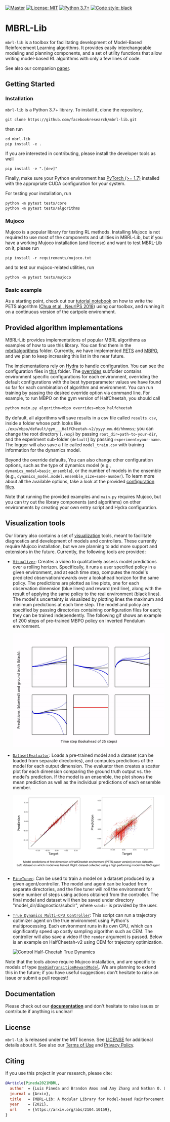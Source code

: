 [![Master](https://github.com/facebookresearch/mbrl-lib/workflows/CI/badge.svg)](https://github.com/facebookresearch/mbrl-lib/actions?query=workflow%3ACI)
[![License: MIT](https://img.shields.io/badge/license-MIT-blue.svg)](https://github.com/facebookresearch/mbrl-lib/tree/master/LICENSE)
[![Python 3.7+](https://img.shields.io/badge/python-3.7+-blue.svg)](https://www.python.org/downloads/release/python-360/)
[![Code style: black](https://img.shields.io/badge/code%20style-black-000000.svg)](https://github.com/psf/black)
 

# MBRL-Lib

``mbrl-lib`` is a toolbox for facilitating development of 
Model-Based Reinforcement Learning algorithms. It provides easily interchangeable 
modeling and planning components, and a set of utility functions that allow writing
model-based RL algorithms with only a few lines of code. 

See also our companion [paper](https://arxiv.org/abs/2104.10159). 

## Getting Started

### Installation

``mbrl-lib`` is a Python 3.7+ library. To install it, clone the repository,

    git clone https://github.com/facebookresearch/mbrl-lib.git

then run

    cd mbrl-lib
    pip install -e .

If you are interested in contributing, please install the developer tools as well

    pip install -e ".[dev]"

Finally, make sure your Python environment has
[PyTorch (>= 1.7)](https://pytorch.org) installed with the appropriate 
CUDA configuration for your system.

For testing your installation, run

    python -m pytest tests/core
    python -m pytest tests/algorithms

### Mujoco

Mujoco is a popular library for testing RL methods. Installing Mujoco is not
required to use most of the components and utilities in MBRL-Lib, but if you 
have a working Mujoco installation (and license) and want to test MBRL-Lib 
on it, please run

    pip install -r requirements/mujoco.txt

and to test our mujoco-related utilities, run

    python -m pytest tests/mujoco

### Basic example
As a starting point, check out our [tutorial notebook](notebooks/pets_example.ipynb) 
on how to write the PETS algorithm 
([Chua et al., NeurIPS 2018](https://arxiv.org/pdf/1805.12114.pdf)) 
using our toolbox, and running it on a continuous version of the cartpole 
environment.

## Provided algorithm implementations
MBRL-Lib provides implementations of popular MBRL algorithms 
as examples of how to use this library. You can find them in the 
[mbrl/algorithms](mbrl/algorithms) folder. Currently, we have implemented
[PETS](mbrl/algorithms/pets.py) and [MBPO](mbrl/algorithms/mbpo.py), and
we plan to keep increasing this list in the near future.

The implementations rely on [Hydra](https://github.com/facebookresearch/hydra) 
to handle configuration. You can see the configuration files in 
[this](conf) folder. The [overrides](conf/overrides) subfolder contains
environment specific configurations for each environment, overriding the 
default configurations with the best hyperparameter values we have found so far 
for each combination of algorithm and environment. You can run training
by passing the desired override option via command line. 
For example, to run MBPO on the gym version of HalfCheetah, you should call
```python
python main.py algorithm=mbpo overrides=mbpo_halfcheetah 
```
By default, all algorithms will save results in a csv file called `results.csv`,
inside a folder whose path looks like 
`./exp/mbpo/default/gym___HalfCheetah-v2/yyyy.mm.dd/hhmmss`; 
you can change the root directory (`./exp`) by passing 
`root_dir=path-to-your-dir`, and the experiment sub-folder (`default`) by
passing `experiment=your-name`. The logger will also save a file called 
`model_train.csv` with training information for the dynamics model.

Beyond the override defaults, You can also change other configuration options, 
such as the type of dynamics model 
(e.g., `dynamics_model=basic_ensemble`), or the number of models in the ensemble 
(e.g., `dynamics_model.model.ensemble_size=some-number`). To learn more about
all the available options, take a look at the provided 
[configuration files](conf). 

Note that running the provided examples and `main.py` requires Mujoco, but
you can try out the library components (and algorithms) on other environments 
by creating your own entry script and Hydra configuration.

## Visualization tools
Our library also contains a set of 
[visualization](mbrl/diagnostics) tools, meant to facilitate diagnostics and 
development of models and controllers. These currently require Mujoco installation, but we are 
planning to add more support and extensions in the future. Currently, 
the following tools are provided:

* [``Visualizer``](visualize_model_preds.py): Creates a video to qualitatively
assess model predictions over a rolling horizon. Specifically, it runs a 
  user specified policy in a given environment, and at each time step, computes
  the model's predicted observation/rewards over a lookahead horizon for the 
  same policy. The predictions are plotted as line plots, one for each 
  observation dimension (blue lines) and reward (red line), along with the 
  result of applying the same policy to the real environment (black lines). 
  The model's uncertainty is visualized by plotting lines the maximum and 
  minimum predictions at each time step. The model and policy are specified 
  by passing directories containing configuration files for each; they can 
  be trained independently. The following gif shows an example of 200 steps 
  of pre-trained MBPO policy on Inverted Pendulum environment.
  
  ![Example of Visualizer](docs/resources/inv_pendulum_mbpo_vis.gif)
  
* [``DatasetEvaluator``](eval_model_on_dataset.py): Loads a pre-trained model
and a dataset (can be loaded from separate directories), and computes 
  predictions of the model for each output dimension. The evaluator then
  creates a scatter plot for each dimension comparing the ground truth output 
  vs. the model's prediction. If the model is an ensemble, the plot shows the
  mean prediction as well as the individual predictions of each ensemble member.
  
  ![Example of DatasetEvaluator](docs/resources/dataset_evaluator.png)

* [``FineTuner``](finetune_model_with_controller.py): Can be used to train a
model on a dataset produced by a given agent/controller. The model and agent
  can be loaded from separate directories, and the fine tuner will roll the 
  environment for some number of steps using actions obtained from the 
  controller. The final model and dataset will then be saved under directory
  "model_dir/diagnostics/subdir", where `subdir` is provided by the user.
  
* [``True Dynamics Multi-CPU Controller``](control_env.py): This script can run
a trajectory optimizer agent on the true environment using Python's 
  multiprocessing. Each environment runs in its own CPU, which can significantly
  speed up costly sampling algorithm such as CEM. The controller will also save
  a video if the ``render`` argument is passed. Below is an example on 
  HalfCheetah-v2 using CEM for trajectory optimization.
  
  ![Control Half-Cheetah True Dynamics](docs/resources/halfcheetah-break.gif)

Note that the tools above require Mujoco installation, and are specific to 
models of type [``OneDimTransitionRewardModel``](../models/one_dim_tr_model.py).
We are planning to extend this in the future; if you have useful suggestions
don't hesitate to raise an issue or submit a pull request!

## Documentation 
Please check out our **[documentation](https://facebookresearch.github.io/mbrl-lib/)** 
and don't hesitate to raise issues or contribute if anything is unclear!

## License
`mbrl-lib` is released under the MIT license. See [LICENSE](LICENSE) for 
additional details about it. See also our 
[Terms of Use](https://opensource.facebook.com/legal/terms) and 
[Privacy Policy](https://opensource.facebook.com/legal/privacy).

## Citing
If you use this project in your research, please cite:

```BibTeX
@Article{Pineda2021MBRL,
  author  = {Luis Pineda and Brandon Amos and Amy Zhang and Nathan O. Lambert and Roberto Calandra},
  journal = {Arxiv},
  title   = {MBRL-Lib: A Modular Library for Model-based Reinforcement Learning},
  year    = {2021},
  url     = {https://arxiv.org/abs/2104.10159},
}
```
